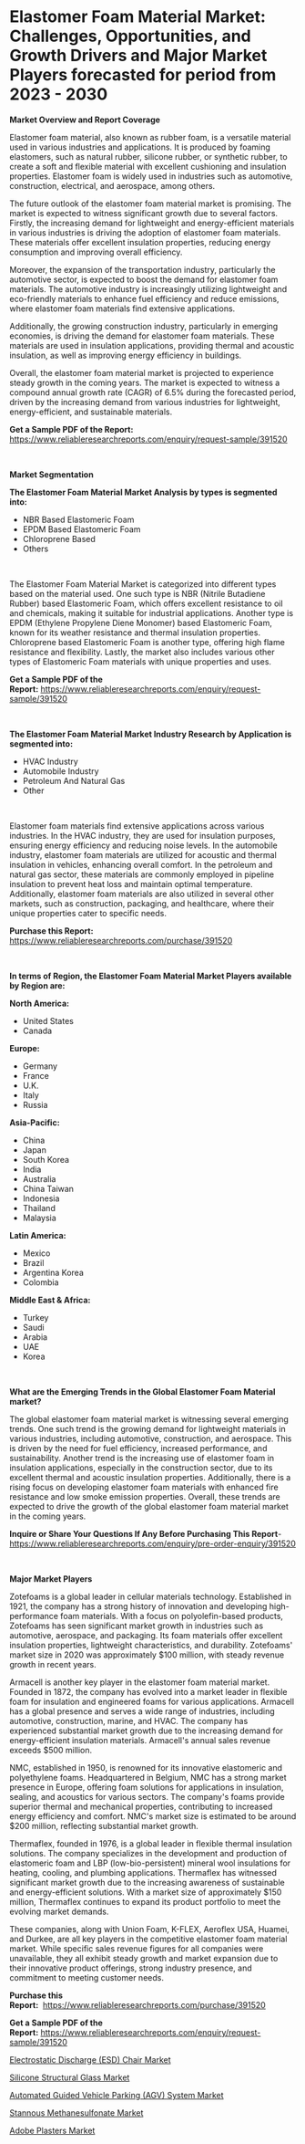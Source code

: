 <p><h1>Elastomer Foam Material Market: Challenges, Opportunities, and Growth Drivers and Major Market Players forecasted for period from 2023 - 2030</h1></p><p><strong>Market Overview and Report Coverage</strong></p>
<p><p>Elastomer foam material, also known as rubber foam, is a versatile material used in various industries and applications. It is produced by foaming elastomers, such as natural rubber, silicone rubber, or synthetic rubber, to create a soft and flexible material with excellent cushioning and insulation properties. Elastomer foam is widely used in industries such as automotive, construction, electrical, and aerospace, among others.</p><p>The future outlook of the elastomer foam material market is promising. The market is expected to witness significant growth due to several factors. Firstly, the increasing demand for lightweight and energy-efficient materials in various industries is driving the adoption of elastomer foam materials. These materials offer excellent insulation properties, reducing energy consumption and improving overall efficiency.</p><p>Moreover, the expansion of the transportation industry, particularly the automotive sector, is expected to boost the demand for elastomer foam materials. The automotive industry is increasingly utilizing lightweight and eco-friendly materials to enhance fuel efficiency and reduce emissions, where elastomer foam materials find extensive applications.</p><p>Additionally, the growing construction industry, particularly in emerging economies, is driving the demand for elastomer foam materials. These materials are used in insulation applications, providing thermal and acoustic insulation, as well as improving energy efficiency in buildings.</p><p>Overall, the elastomer foam material market is projected to experience steady growth in the coming years. The market is expected to witness a compound annual growth rate (CAGR) of 6.5% during the forecasted period, driven by the increasing demand from various industries for lightweight, energy-efficient, and sustainable materials.</p></p>
<p><strong>Get a Sample PDF of the Report:</strong> <a href="https://www.reliableresearchreports.com/enquiry/request-sample/391520">https://www.reliableresearchreports.com/enquiry/request-sample/391520</a></p>
<p>&nbsp;</p>
<p><strong>Market Segmentation</strong></p>
<p><strong>The Elastomer Foam Material Market Analysis by types is segmented into:</strong></p>
<p><ul><li>NBR Based Elastomeric Foam</li><li>EPDM Based Elastomeric Foam</li><li>Chloroprene Based</li><li>Others</li></ul></p>
<p>&nbsp;</p>
<p><p>The Elastomer Foam Material Market is categorized into different types based on the material used. One such type is NBR (Nitrile Butadiene Rubber) based Elastomeric Foam, which offers excellent resistance to oil and chemicals, making it suitable for industrial applications. Another type is EPDM (Ethylene Propylene Diene Monomer) based Elastomeric Foam, known for its weather resistance and thermal insulation properties. Chloroprene based Elastomeric Foam is another type, offering high flame resistance and flexibility. Lastly, the market also includes various other types of Elastomeric Foam materials with unique properties and uses.</p></p>
<p><strong>Get a Sample PDF of the Report:</strong>&nbsp;<a href="https://www.reliableresearchreports.com/enquiry/request-sample/391520">https://www.reliableresearchreports.com/enquiry/request-sample/391520</a></p>
<p>&nbsp;</p>
<p><strong>The Elastomer Foam Material Market Industry Research by Application is segmented into:</strong></p>
<p><ul><li>HVAC Industry</li><li>Automobile Industry</li><li>Petroleum And Natural Gas</li><li>Other</li></ul></p>
<p>&nbsp;</p>
<p><p>Elastomer foam materials find extensive applications across various industries. In the HVAC industry, they are used for insulation purposes, ensuring energy efficiency and reducing noise levels. In the automobile industry, elastomer foam materials are utilized for acoustic and thermal insulation in vehicles, enhancing overall comfort. In the petroleum and natural gas sector, these materials are commonly employed in pipeline insulation to prevent heat loss and maintain optimal temperature. Additionally, elastomer foam materials are also utilized in several other markets, such as construction, packaging, and healthcare, where their unique properties cater to specific needs.</p></p>
<p><strong>Purchase this Report:</strong>&nbsp; <a href="https://www.reliableresearchreports.com/purchase/391520">https://www.reliableresearchreports.com/purchase/391520</a></p>
<p>&nbsp;</p>
<p><strong>In terms of Region, the Elastomer Foam Material Market Players available by Region are:</strong></p>
<p>
    <p> <strong> North America: </strong>
        <ul>
            <li>United States</li>
            <li>Canada</li>
        </ul>
        </p> 
    <p> <strong> Europe: </strong>
        <ul>
            <li>Germany</li>
            <li>France</li>
            <li>U.K.</li>
            <li>Italy</li>
            <li>Russia</li>
        </ul>
        </p> 
    <p> <strong> Asia-Pacific: </strong>
        <ul>
            <li>China</li>
            <li>Japan</li>
            <li>South Korea</li>
            <li>India</li>
            <li>Australia</li>
            <li>China Taiwan</li>
            <li>Indonesia</li>
            <li>Thailand</li>
            <li>Malaysia</li>
        </ul>
        </p> 
    <p> <strong> Latin America: </strong>
        <ul>
            <li>Mexico</li>
            <li>Brazil</li>
            <li>Argentina Korea</li>
            <li>Colombia</li>
        </ul>
        </p> 
    <p> <strong> Middle East & Africa: </strong>
        <ul>
            <li>Turkey</li>
            <li>Saudi</li>
            <li>Arabia</li>
            <li>UAE</li>
            <li>Korea</li>
        </ul>
    </p>
    </p>
<p>&nbsp;</p>
<p><strong>What are the Emerging Trends in the Global Elastomer Foam Material market?</strong></p>
<p><p>The global elastomer foam material market is witnessing several emerging trends. One such trend is the growing demand for lightweight materials in various industries, including automotive, construction, and aerospace. This is driven by the need for fuel efficiency, increased performance, and sustainability. Another trend is the increasing use of elastomer foam in insulation applications, especially in the construction sector, due to its excellent thermal and acoustic insulation properties. Additionally, there is a rising focus on developing elastomer foam materials with enhanced fire resistance and low smoke emission properties. Overall, these trends are expected to drive the growth of the global elastomer foam material market in the coming years.</p></p>
<p><strong>Inquire or Share Your Questions If Any Before Purchasing This Report</strong>- <a href="https://www.reliableresearchreports.com/enquiry/pre-order-enquiry/391520">https://www.reliableresearchreports.com/enquiry/pre-order-enquiry/391520</a></p>
<p>&nbsp;</p>
<p><strong>Major Market Players</strong></p>
<p><p>Zotefoams is a global leader in cellular materials technology. Established in 1921, the company has a strong history of innovation and developing high-performance foam materials. With a focus on polyolefin-based products, Zotefoams has seen significant market growth in industries such as automotive, aerospace, and packaging. Its foam materials offer excellent insulation properties, lightweight characteristics, and durability. Zotefoams' market size in 2020 was approximately $100 million, with steady revenue growth in recent years.</p><p>Armacell is another key player in the elastomer foam material market. Founded in 1872, the company has evolved into a market leader in flexible foam for insulation and engineered foams for various applications. Armacell has a global presence and serves a wide range of industries, including automotive, construction, marine, and HVAC. The company has experienced substantial market growth due to the increasing demand for energy-efficient insulation materials. Armacell's annual sales revenue exceeds $500 million.</p><p>NMC, established in 1950, is renowned for its innovative elastomeric and polyethylene foams. Headquartered in Belgium, NMC has a strong market presence in Europe, offering foam solutions for applications in insulation, sealing, and acoustics for various sectors. The company's foams provide superior thermal and mechanical properties, contributing to increased energy efficiency and comfort. NMC's market size is estimated to be around $200 million, reflecting substantial market growth.</p><p>Thermaflex, founded in 1976, is a global leader in flexible thermal insulation solutions. The company specializes in the development and production of elastomeric foam and LBP (low-bio-persistent) mineral wool insulations for heating, cooling, and plumbing applications. Thermaflex has witnessed significant market growth due to the increasing awareness of sustainable and energy-efficient solutions. With a market size of approximately $150 million, Thermaflex continues to expand its product portfolio to meet the evolving market demands.</p><p>These companies, along with Union Foam, K-FLEX, Aeroflex USA, Huamei, and Durkee, are all key players in the competitive elastomer foam material market. While specific sales revenue figures for all companies were unavailable, they all exhibit steady growth and market expansion due to their innovative product offerings, strong industry presence, and commitment to meeting customer needs.</p></p>
<p><strong>Purchase this Report:</strong>&nbsp;&nbsp;<a href="https://www.reliableresearchreports.com/purchase/391520">https://www.reliableresearchreports.com/purchase/391520</a></p>
<p></p>
<p><strong>Get a Sample PDF of the Report:</strong>&nbsp;<a href="https://www.reliableresearchreports.com/enquiry/request-sample/391520">https://www.reliableresearchreports.com/enquiry/request-sample/391520</a></p>
<p><p><a href="https://medium.com/@late.bean.frame/electrostatic-discharge-esd-chair-market-outlook-industry-overview-and-forecast-2023-to-2030-a49cd9b44185">Electrostatic Discharge (ESD) Chair Market</a></p><p><a href="https://medium.com/@poem.snap.phase/silicone-structural-glass-market-size-market-outlook-and-market-forecast-2023-to-2030-dc65b05f85fb">Silicone Structural Glass Market</a></p><p><a href="https://medium.com/@truly.fight.must/automated-guided-vehicle-parking-agv-system-market-size-cagr-trends-2024-2030-f8dff0c6f003">Automated Guided Vehicle Parking (AGV) System Market</a></p><p><a href="https://medium.com/@bhumi.technologiesmumbai/stannous-methanesulfonate-market-trends-and-market-analysis-forecasted-for-period-2023-2030-6a2aed1126fe">Stannous Methanesulfonate Market</a></p><p><a href="https://medium.com/@inner.zone.room/adobe-plasters-market-share-evolution-and-market-growth-trends-2023-2030-8eb85b132098">Adobe Plasters Market</a></p></p>